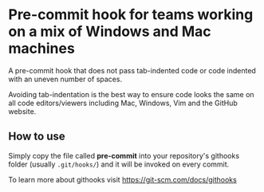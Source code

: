 # Pre-commit hook for teams working on a mix of Windows and Mac machines

A pre-commit hook that does not pass tab-indented code or code indented with an uneven number of spaces. 

Avoiding tab-indentation is the best way to ensure code looks the same on all code editors/viewers including Mac, Windows, Vim and the GitHub website. 

## How to use

Simply copy the file called __pre-commit__ into your repository's githooks folder (usually `.git/hooks/`) and it will be invoked on every commit. 

To learn more about githooks visit https://git-scm.com/docs/githooks 
